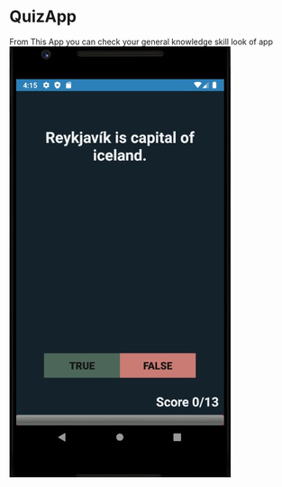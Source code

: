 # QuizApp
From This App you can check your general knowledge skill
look of app
![alt text](https://github.com/Ankush123456-code/QuizApp/blob/master/quizzApp.jpg)
